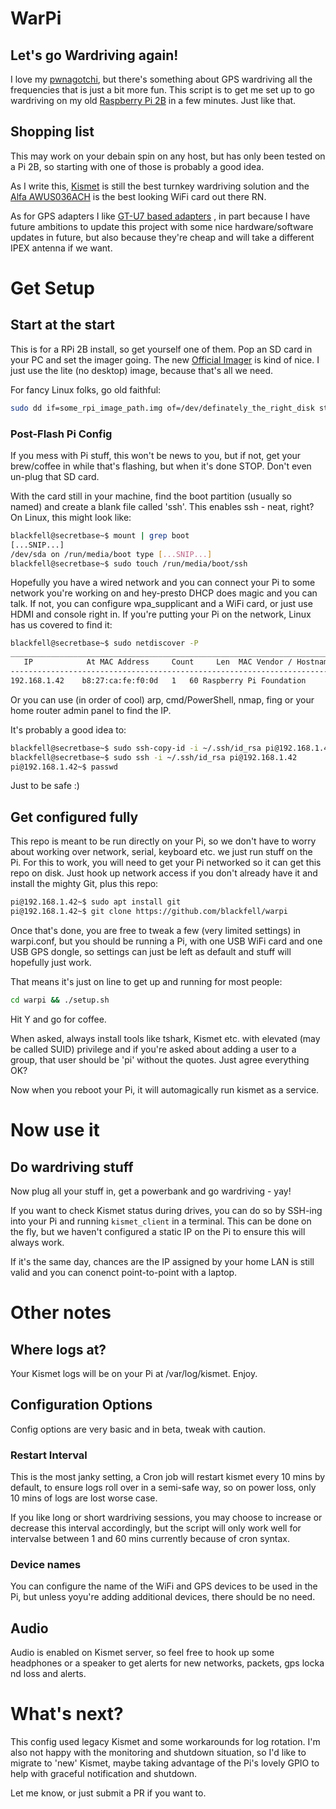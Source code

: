 # WarPi

## Let's go Wardriving again! 

I love my [pwnagotchi](https://pwnagotchi.ai), but there's something about
GPS wardriving all the frequencies that is just a bit more fun. This script is
to get me set up to go wardriving on my old 
[Raspberry Pi 2B](https://www.raspberrypi.com/products/raspberry-pi-2-model-b/)
in a few minutes. Just like that. 

## Shopping list

This may work on your debain spin on any host, but has only been tested on a
Pi 2B, so starting with one of those is probably a good idea.

As I write this, [Kismet](https://www.kismetwireless.net) is still the best 
turnkey wardriving solution and the 
[Alfa AWUS036ACH](https://www.alfa.com.tw/products/awus036ach) is the best 
looking WiFi card out there RN.

As for GPS adapters I like
[GT-U7 based adapters](https://hobbycomponents.com/wired-wireless/1069-gt-u7-gps-module-with-eeprom-and-active-antenna)
, in part because I have future ambitions to update this project with some 
nice hardware/software updates in future, but also because they're cheap and 
will take a different IPEX antenna if we want. 

# Get Setup

## Start at the start

This is for a RPi 2B install, so get yourself one of them. Pop an SD card in 
your PC and set the imager going. The new 
[Official Imager](https://www.raspberrypi.com/news/raspberry-pi-imager-imaging-utility/) 
is kind of nice. I just use the lite (no desktop) image, because that's all 
we need. 

For fancy Linux folks, go old faithful:

```bash
sudo dd if=some_rpi_image_path.img of=/dev/definately_the_right_disk status=progress
```

### Post-Flash Pi Config

If you mess with Pi stuff, this won't be news to you, but if not, get your 
brew/coffee in while that's flashing, but when it's done STOP. Don't even 
un-plug that SD card. 

With the card still in your machine, find the boot partition (usually so 
named) and create a blank file called 'ssh'. This enables ssh - neat, right?
On Linux, this might look like:

```bash
blackfell@secretbase~$ mount | grep boot
[...SNIP...]
/dev/sda on /run/media/boot type [...SNIP...]
blackfell@secretbase~$ sudo touch /run/media/boot/ssh
```

Hopefully you have a wired network and you can connect your Pi to some network
you're working on and hey-presto DHCP does magic and you can talk. If not, you 
can configure wpa_supplicant and a WiFi card, or just use HDMI and console right 
in. If you're putting your Pi on the network, Linux has us covered to find it:

```bash
blackfell@secretbase~$ sudo netdiscover -P
_____________________________________________________________________________
   IP            At MAC Address     Count     Len  MAC Vendor / Hostname      
-----------------------------------------------------------------------------
192.168.1.42	b8:27:ca:fe:f0:0d	1	60 Raspberry Pi Foundation
```

Or you can use (in order of cool) arp, cmd/PowerShell, nmap, fing or your 
home router admin panel to find the IP. 

It's probably a good idea to:

```bash
blackfell@secretbase~$ sudo ssh-copy-id -i ~/.ssh/id_rsa pi@192.168.1.42
blackfell@secretbase~$ sudo ssh -i ~/.ssh/id_rsa pi@192.168.1.42
pi@192.168.1.42~$ passwd
```

Just to be safe :)

## Get configured fully

This repo is meant to be run directly on your Pi, so we don't have to worry 
about working over network, serial, keyboard etc. we just run stuff on the Pi.
For this to work, you will need to get your Pi networked so it can get this 
repo on disk. Just hook up network access if you don't already have it and 
install the mighty Git, plus this repo:

```bash
pi@192.168.1.42~$ sudo apt install git
pi@192.168.1.42~$ git clone https://github.com/blackfell/warpi
```

Once that's done, you are free to tweak a few (very limited settings) in warpi.conf, 
but you should be running a Pi, with one USB WiFi card and one USB GPS dongle, 
so settings can just be left as default and stuff will hopefully just work. 

That means it's just on line to get up and running for most people:

```bash
cd warpi && ./setup.sh
```

Hit Y and go for coffee. 

When asked, always install tools like tshark, Kismet etc. with elevated (may
be called SUID) privilege and if you're asked about adding a user to a group, 
that user should be 'pi' without the quotes. Just agree everything OK? 

Now when you reboot your Pi, it will automagically run kismet as a service.

# Now use it

## Do wardriving stuff

Now plug all your stuff in, get a powerbank and go wardriving - yay! 

If you want to check Kismet status during drives, you can do so by SSH-ing
into your Pi and running `kismet_client` in a terminal. This can be done on
the fly, but we haven't configured a static IP on the Pi to ensure this will 
always work.

If it's the same day, chances are the IP assigned by your home LAN is still 
valid and you can conenct point-to-point with a laptop. 

# Other notes

## Where logs at?

Your Kismet logs will be on your Pi at /var/log/kismet. Enjoy.

## Configuration Options

Config options are very basic and in beta, tweak with caution.

### Restart Interval

This is the most janky setting, a Cron job will restart kismet every 10 mins
by default, to ensure logs roll over in a semi-safe way, so on power loss, 
only 10 mins of logs are lost worse case. 

If you like long or short wardriving sessions, you may choose to increase or 
decrease this interval accordingly, but the script will only work well for 
intervalse between 1 and 60 mins currently because of cron syntax. 

### Device names

You can configure the name of the WiFi and GPS devices to be used in the Pi, 
but unless yoyu're adding additional devices, there should be no need. 

## Audio

Audio is enabled on Kismet server, so feel free to hook up some headphones 
or a speaker to get alerts for new networks, packets, gps locka nd loss and 
alerts. 

# What's next?

This config used legacy Kismet and some workarounds for log rotation. I'm also 
not happy with the monitoring and shutdown situation, so I'd like to migrate to 
'new' Kismet, maybe taking advantage of the Pi's lovely GPIO to help with 
graceful notification and shutdown.

Let me know, or just submit a PR if you want to. 
